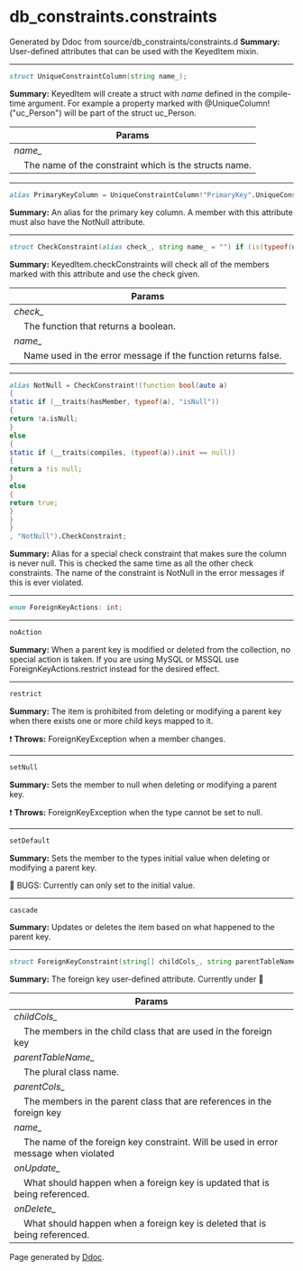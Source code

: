 # db_constraints.constraints
Generated by Ddoc from source/db_constraints/constraints.d
**Summary:**
User-defined attributes that can be used with the KeyedItem mixin.
 
***
```d
struct UniqueConstraintColumn(string name_);

```
**Summary:**
KeyedItem will create a struct with *name* defined in the compile-time argument.
For example a property marked with @UniqueColumn!("uc_Person") will
be part of the struct uc_Person.

Params |
---|
*name_*|
&nbsp;&nbsp;&nbsp;&nbsp;The name of the constraint which is the structs name.|

 

***
```d
alias PrimaryKeyColumn = UniqueConstraintColumn!"PrimaryKey".UniqueConstraintColumn;

```
**Summary:**
An alias for the primary key column. A member with this attribute
must also have the NotNull attribute.
 

***
```d
struct CheckConstraint(alias check_, string name_ = "") if (is(typeof(unaryFun!check_)));

```
**Summary:**
KeyedItem.checkConstraints will check all of the members marked
with this attribute and use the check given.

Params |
---|
*check_*|
&nbsp;&nbsp;&nbsp;&nbsp;The function that returns a boolean.|
*name_*|
&nbsp;&nbsp;&nbsp;&nbsp;Name used in the error message if the function returns false.|

 

***
```d
alias NotNull = CheckConstraint!(function bool(auto a)
{
static if (__traits(hasMember, typeof(a), "isNull"))
{
return !a.isNull;
}
else
{
static if (__traits(compiles, (typeof(a)).init == null))
{
return a !is null;
}
else
{
return true;
}
}
}
, "NotNull").CheckConstraint;

```
**Summary:**
Alias for a special check constraint that makes sure the column is never null.
This is checked the same time as all the other check constraints. The name of
the constraint is NotNull in the error messages if this is ever violated.
 

***
```d
enum ForeignKeyActions: int;

```

***
```d
noAction
```
**Summary:**
When a parent key is modified or deleted from the collection, no special action is taken.
If you are using MySQL or MSSQL use ForeignKeyActions.restrict instead for the desired
effect.
 

***
```d
restrict
```
**Summary:**
The item is prohibited from deleting or modifying a parent key when there exists
one or more child keys mapped to it.

:exclamation: **Throws:**
ForeignKeyException when a member changes.
 

***
```d
setNull
```
**Summary:**
Sets the member to null when deleting or modifying a parent key.

:exclamation: **Throws:**
ForeignKeyException when the type cannot be set to null.
 

***
```d
setDefault
```
**Summary:**
Sets the member to the types initial value when deleting or modifying a parent key.

:bug: BUGS:
Currently can only set to the initial value.
 

***
```d
cascade
```
**Summary:**
Updates or deletes the item based on what happened to the parent key.
 



***
```d
struct ForeignKeyConstraint(string[] childCols_, string parentTableName_, string[] parentCols_, string name_ = "", ForeignKeyActions onUpdate_ = ForeignKeyActions.noAction, ForeignKeyActions onDelete_ = ForeignKeyActions.noAction);

```
**Summary:**
The foreign key user-defined attribute. Currently under :construction:

Params |
---|
*childCols_*|
&nbsp;&nbsp;&nbsp;&nbsp;The members in the child class that are used in the foreign key|
*parentTableName_*|
&nbsp;&nbsp;&nbsp;&nbsp;The plural class name.|
*parentCols_*|
&nbsp;&nbsp;&nbsp;&nbsp;The members in the parent class that are references in the foreign key|
*name_*|
&nbsp;&nbsp;&nbsp;&nbsp;The name of the foreign key constraint. Will be used in error message when violated|
*onUpdate_*|
&nbsp;&nbsp;&nbsp;&nbsp;What should happen when a foreign key is updated that is being referenced.|
*onDelete_*|
&nbsp;&nbsp;&nbsp;&nbsp;What should happen when a foreign key is deleted that is being referenced.|

 



Page generated by [Ddoc](http://dlang.org/ddoc.html). 
